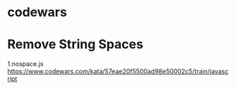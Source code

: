 # codewars
# Remove String Spaces 
1.nospace.js
https://www.codewars.com/kata/57eae20f5500ad98e50002c5/train/javascript